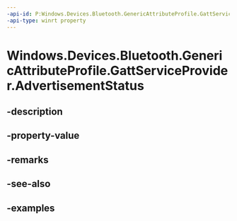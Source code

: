 ```yaml
---
-api-id: P:Windows.Devices.Bluetooth.GenericAttributeProfile.GattServiceProvider.AdvertisementStatus
-api-type: winrt property
---
```


<!-- Property syntax.
public GattServiceProviderAdvertisementStatus AdvertisementStatus { get; }
-->

# Windows.Devices.Bluetooth.GenericAttributeProfile.GattServiceProvider.AdvertisementStatus

## -description

## -property-value

## -remarks

## -see-also

## -examples

